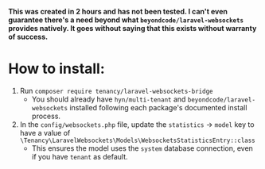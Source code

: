 **This was created in 2 hours and has not been tested.  I can't even guarantee there's a need beyond what `beyondcode/laravel-websockets` provides natively.  It goes without saying that this exists without warranty of success.**

# How to install:
1. Run `composer require tenancy/laravel-websockets-bridge`
   * You should already have `hyn/multi-tenant` and `beyondcode/laravel-websockets` installed following each package's documented install process.
2. In the `config/websockets.php` file, update the `statistics` -> `model` key to have a value of `\Tenancy\LaravelWebsockets\Models\WebsocketsStatisticsEntry::class`
   * This ensures the model uses the `system` database connection, even if you have `tenant` as default.
